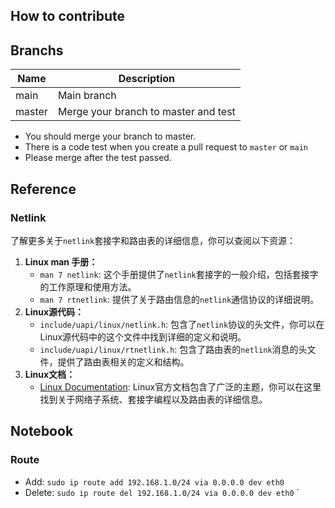 ## How to contribute
## Branchs
|Name| Description|
|---|---|
|main| Main branch|
|master| Merge your branch to master and test|

- You should merge your branch to master.
- There is a code test when you create a pull request to `master` or `main`
- Please merge after the test passed.

## Reference
### Netlink
了解更多关于`netlink`套接字和路由表的详细信息，你可以查阅以下资源：
1. **Linux man 手册：**
   - `man 7 netlink`: 这个手册提供了`netlink`套接字的一般介绍，包括套接字的工作原理和使用方法。
   - `man 7 rtnetlink`: 提供了关于路由信息的`netlink`通信协议的详细说明。
2. **Linux源代码：**
   - `include/uapi/linux/netlink.h`: 包含了`netlink`协议的头文件，你可以在Linux源代码中的这个文件中找到详细的定义和说明。
   - `include/uapi/linux/rtnetlink.h`: 包含了路由表的`netlink`消息的头文件，提供了路由表相关的定义和结构。
3. **Linux文档：**
   - [Linux Documentation](https://www.kernel.org/doc/html/latest/index.html): Linux官方文档包含了广泛的主题，你可以在这里找到关于网络子系统、套接字编程以及路由表的详细信息。

## Notebook
### Route
- Add: `sudo ip route add 192.168.1.0/24 via 0.0.0.0 dev eth0`
- Delete: `sudo ip route del 192.168.1.0/24 via 0.0.0.0 dev eth0`
`